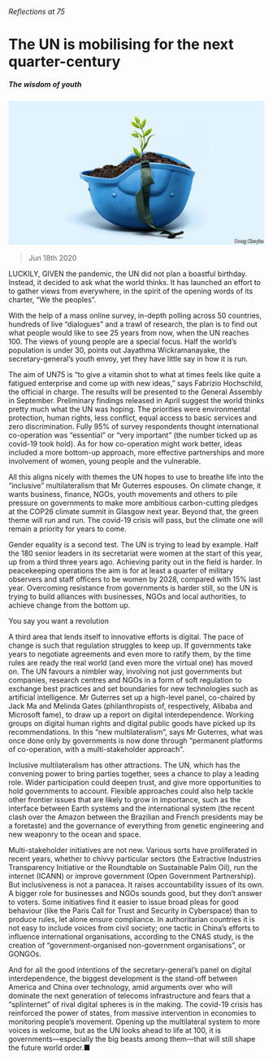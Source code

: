 ###### Reflections at 75

# The UN is mobilising for the next quarter-century 

##### The wisdom of youth 

![image](images/20200620_SRD006_0.jpg) 

> Jun 18th 2020 

LUCKILY, GIVEN the pandemic, the UN did not plan a boastful birthday. Instead, it decided to ask what the world thinks. It has launched an effort to to gather views from everywhere, in the spirit of the opening words of its charter, “We the peoples”.

With the help of a mass online survey, in-depth polling across 50 countries, hundreds of live “dialogues” and a trawl of research, the plan is to find out what people would like to see 25 years from now, when the UN reaches 100. The views of young people are a special focus. Half the world’s population is under 30, points out Jayathma Wickramanayake, the secretary-general’s youth envoy, yet they have little say in how it is run.


The aim of UN75 is “to give a vitamin shot to what at times feels like quite a fatigued enterprise and come up with new ideas,” says Fabrizio Hochschild, the official in charge. The results will be presented to the General Assembly in September. Preliminary findings released in April suggest the world thinks pretty much what the UN was hoping. The priorities were environmental protection, human rights, less conflict, equal access to basic services and zero discrimination. Fully 95% of survey respondents thought international co-operation was “essential” or “very important” (the number ticked up as covid-19 took hold). As for how co-operation might work better, ideas included a more bottom-up approach, more effective partnerships and more involvement of women, young people and the vulnerable.

All this aligns nicely with themes the UN hopes to use to breathe life into the “inclusive” multilateralism that Mr Guterres espouses. On climate change, it wants business, finance, NGOs, youth movements and others to pile pressure on governments to make more ambitious carbon-cutting pledges at the COP26 climate summit in Glasgow next year. Beyond that, the green theme will run and run. The covid-19 crisis will pass, but the climate one will remain a priority for years to come.

Gender equality is a second test. The UN is trying to lead by example. Half the 180 senior leaders in its secretariat were women at the start of this year, up from a third three years ago. Achieving parity out in the field is harder. In peacekeeping operations the aim is for at least a quarter of military observers and staff officers to be women by 2028, compared with 15% last year. Overcoming resistance from governments is harder still, so the UN is trying to build alliances with businesses, NGOs and local authorities, to achieve change from the bottom up.

You say you want a revolution

A third area that lends itself to innovative efforts is digital. The pace of change is such that regulation struggles to keep up. If governments take years to negotiate agreements and even more to ratify them, by the time rules are ready the real world (and even more the virtual one) has moved on. The UN favours a nimbler way, involving not just governments but companies, research centres and NGOs in a form of soft regulation to exchange best practices and set boundaries for new technologies such as artificial intelligence. Mr Guterres set up a high-level panel, co-chaired by Jack Ma and Melinda Gates (philanthropists of, respectively, Alibaba and Microsoft fame), to draw up a report on digital interdependence. Working groups on digital human rights and digital public goods have picked up its recommendations. In this “new multilateralism”, says Mr Guterres, what was once done only by governments is now done through “permanent platforms of co-operation, with a multi-stakeholder approach”.

Inclusive multilateralism has other attractions. The UN, which has the convening power to bring parties together, sees a chance to play a leading role. Wider participation could deepen trust, and give more opportunities to hold governments to account. Flexible approaches could also help tackle other frontier issues that are likely to grow in importance, such as the interface between Earth systems and the international system (the recent clash over the Amazon between the Brazilian and French presidents may be a foretaste) and the governance of everything from genetic engineering and new weaponry to the ocean and space.

Multi-stakeholder initiatives are not new. Various sorts have proliferated in recent years, whether to chivvy particular sectors (the Extractive Industries Transparency Initiative or the Roundtable on Sustainable Palm Oil), run the internet (ICANN) or improve government (Open Government Partnership). But inclusiveness is not a panacea. It raises accountability issues of its own. A bigger role for businesses and NGOs sounds good, but they don’t answer to voters. Some initiatives find it easier to issue broad pleas for good behaviour (like the Paris Call for Trust and Security in Cyberspace) than to produce rules, let alone ensure compliance. In authoritarian countries it is not easy to include voices from civil society; one tactic in China’s efforts to influence international organisations, according to the CNAS study, is the creation of “government-organised non-government organisations”, or GONGOs.

And for all the good intentions of the secretary-general’s panel on digital interdependence, the biggest development is the stand-off between America and China over technology, amid arguments over who will dominate the next generation of telecoms infrastructure and fears that a “splinternet” of rival digital spheres is in the making. The covid-19 crisis has reinforced the power of states, from massive intervention in economies to monitoring people’s movement. Opening up the multilateral system to more voices is welcome, but as the UN looks ahead to life at 100, it is governments—especially the big beasts among them—that will still shape the future world order.■

